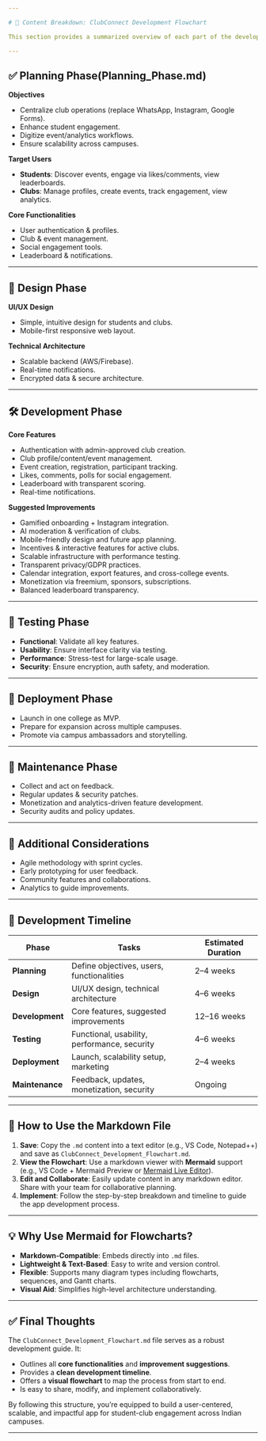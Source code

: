 ```yaml
---

# 📄 Content Breakdown: ClubConnect Development Flowchart

This section provides a summarized overview of each part of the development flowchart and Markdown file, ensuring all essential elements are addressed clearly.

---
```


## ✅ Planning Phase(Planning_Phase.md)

**Objectives**
- Centralize club operations (replace WhatsApp, Instagram, Google Forms).
- Enhance student engagement.
- Digitize event/analytics workflows.
- Ensure scalability across campuses.

**Target Users**
- **Students**: Discover events, engage via likes/comments, view leaderboards.
- **Clubs**: Manage profiles, create events, track engagement, view analytics.

**Core Functionalities**
- User authentication & profiles.
- Club & event management.
- Social engagement tools.
- Leaderboard & notifications.

---

## 🎨 Design Phase

**UI/UX Design**
- Simple, intuitive design for students and clubs.
- Mobile-first responsive web layout.

**Technical Architecture**
- Scalable backend (AWS/Firebase).
- Real-time notifications.
- Encrypted data & secure architecture.

---

## 🛠 Development Phase

**Core Features**
- Authentication with admin-approved club creation.
- Club profile/content/event management.
- Event creation, registration, participant tracking.
- Likes, comments, polls for social engagement.
- Leaderboard with transparent scoring.
- Real-time notifications.

**Suggested Improvements**
- Gamified onboarding + Instagram integration.
- AI moderation & verification of clubs.
- Mobile-friendly design and future app planning.
- Incentives & interactive features for active clubs.
- Scalable infrastructure with performance testing.
- Transparent privacy/GDPR practices.
- Calendar integration, export features, and cross-college events.
- Monetization via freemium, sponsors, subscriptions.
- Balanced leaderboard transparency.

---

## 🧪 Testing Phase

- **Functional**: Validate all key features.
- **Usability**: Ensure interface clarity via testing.
- **Performance**: Stress-test for large-scale usage.
- **Security**: Ensure encryption, auth safety, and moderation.

---

## 🚀 Deployment Phase

- Launch in one college as MVP.
- Prepare for expansion across multiple campuses.
- Promote via campus ambassadors and storytelling.

---

## 🔧 Maintenance Phase

- Collect and act on feedback.
- Regular updates & security patches.
- Monetization and analytics-driven feature development.
- Security audits and policy updates.

---

## 🔁 Additional Considerations

- Agile methodology with sprint cycles.
- Early prototyping for user feedback.
- Community features and collaborations.
- Analytics to guide improvements.

---

## 📅 Development Timeline

| Phase        | Tasks                                     | Estimated Duration |
|--------------|-------------------------------------------|---------------------|
| **Planning**     | Define objectives, users, functionalities   | 2–4 weeks           |
| **Design**       | UI/UX design, technical architecture       | 4–6 weeks           |
| **Development**  | Core features, suggested improvements      | 12–16 weeks         |
| **Testing**      | Functional, usability, performance, security| 4–6 weeks           |
| **Deployment**   | Launch, scalability setup, marketing       | 2–4 weeks           |
| **Maintenance**  | Feedback, updates, monetization, security  | Ongoing             |

---

## 📝 How to Use the Markdown File

1. **Save**: Copy the `.md` content into a text editor (e.g., VS Code, Notepad++) and save as `ClubConnect_Development_Flowchart.md`.
2. **View the Flowchart**: Use a markdown viewer with **Mermaid** support (e.g., VS Code + Mermaid Preview or [Mermaid Live Editor](https://mermaid.live/)).
3. **Edit and Collaborate**: Easily update content in any markdown editor. Share with your team for collaborative planning.
4. **Implement**: Follow the step-by-step breakdown and timeline to guide the app development process.

---

## 💡 Why Use Mermaid for Flowcharts?

- **Markdown-Compatible**: Embeds directly into `.md` files.
- **Lightweight & Text-Based**: Easy to write and version control.
- **Flexible**: Supports many diagram types including flowcharts, sequences, and Gantt charts.
- **Visual Aid**: Simplifies high-level architecture understanding.

---

## ✅ Final Thoughts

The `ClubConnect_Development_Flowchart.md` file serves as a robust development guide. It:

- Outlines all **core functionalities** and **improvement suggestions**.
- Provides a **clean development timeline**.
- Offers a **visual flowchart** to map the process from start to end.
- Is easy to share, modify, and implement collaboratively.

By following this structure, you’re equipped to build a user-centered, scalable, and impactful app for student-club engagement across Indian campuses.

---
